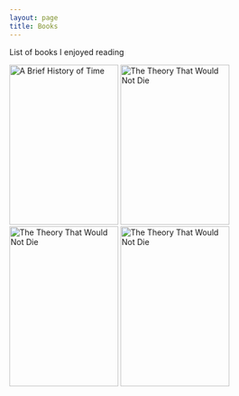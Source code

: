 ```yaml
---
layout: page
title: Books
---
```


List of books I enjoyed reading

<img src="{{ site.baseurl }}images/books/brief_history_of_time.jpg" alt="A Brief History of Time" style="display:inline-block" width="193" height="283"/>
<img src="{{ site.baseurl }}images/books/the_theory_that_would_not_die.jpg" alt="The Theory That Would Not Die" style="display:inline-block" width="193" height="283"/>
<img src="{{ site.baseurl }}images/books/the_theory_that_would_not_die.jpg" alt="The Theory That Would Not Die" style="display:inline-block" width="193" height="283"/>
<img src="{{ site.baseurl }}images/books/the_theory_that_would_not_die.jpg" alt="The Theory That Would Not Die" style="display:inline-block" width="193" height="283"/>

